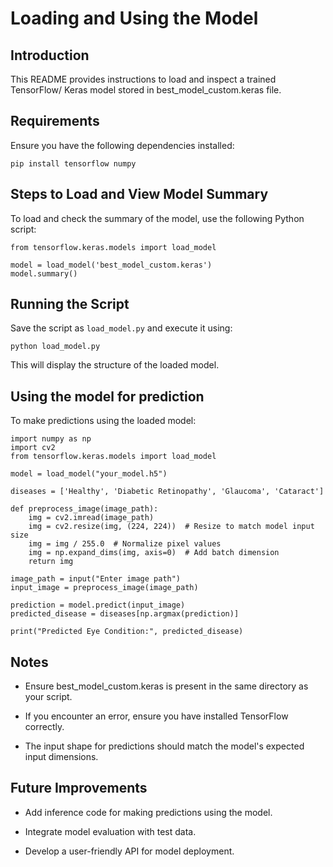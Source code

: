# **Loading and Using the Model**

## **Introduction**
This README provides instructions to load and inspect a trained TensorFlow/ Keras model stored in best_model_custom.keras file.

## **Requirements**
Ensure you have the following dependencies installed:

```pip install tensorflow numpy```

## **Steps to Load and View Model Summary**

To load and check the summary of the model, use the following Python script:

```
from tensorflow.keras.models import load_model

model = load_model('best_model_custom.keras')
model.summary()
```

## **Running the Script**

Save the script as ```load_model.py``` and execute it using:

```python load_model.py```

This will display the structure of the loaded model.

## **Using the model for prediction**

To make predictions using the loaded model:

```
import numpy as np
import cv2
from tensorflow.keras.models import load_model

model = load_model("your_model.h5")

diseases = ['Healthy', 'Diabetic Retinopathy', 'Glaucoma', 'Cataract']

def preprocess_image(image_path):
    img = cv2.imread(image_path)
    img = cv2.resize(img, (224, 224))  # Resize to match model input size
    img = img / 255.0  # Normalize pixel values
    img = np.expand_dims(img, axis=0)  # Add batch dimension
    return img

image_path = input("Enter image path")
input_image = preprocess_image(image_path)

prediction = model.predict(input_image)
predicted_disease = diseases[np.argmax(prediction)]

print("Predicted Eye Condition:", predicted_disease)

```

## **Notes**

- Ensure best_model_custom.keras is present in the same directory as your script.

- If you encounter an error, ensure you have installed TensorFlow correctly.

- The input shape for predictions should match the model's expected input dimensions.

## **Future Improvements**

- Add inference code for making predictions using the model.

- Integrate model evaluation with test data.

- Develop a user-friendly API for model deployment.

